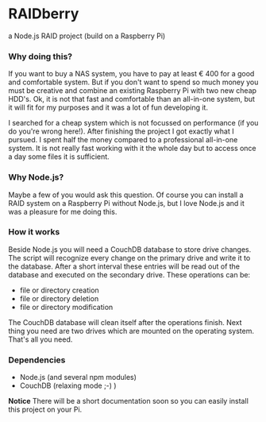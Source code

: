 # RAIDberry
a Node.js RAID project (build on a Raspberry Pi)

### Why doing this?
If you want to buy a NAS system, you have to pay at least € 400 for a good and comfortable system. But if you don't want to spend so much money
you must be creative and combine an existing Raspberry Pi with two new cheap HDD's. Ok, it is not that fast and comfortable than an all-in-one system, 
but it will fit for my purposes and it was a lot of fun developing it.

I searched for a cheap system which is not focussed on performance (if you do you're wrong here!). After finishing the project I got exactly what I pursued. I spent half the money compared to a professional all-in-one system. It is not really fast working with it the whole day but to access once a day some files it is sufficient.

### Why Node.js?
Maybe a few of you would ask this question. Of course you can install a RAID system on a Raspberry Pi without Node.js, but I love Node.js and it was a pleasure for me doing this.

### How it works
Beside Node.js you will need a CouchDB database to store drive changes. The script will recognize every change on the primary drive and write it to the database.
After a short interval these entries will be read out of the database and executed on the secondary drive. These operations can be:
- file or directory creation 
- file or directory deletion
- file or directory modification

The CouchDB database will clean itself after the operations finish. Next thing you need are two drives which are mounted on the operating system. That's all you need.

### Dependencies
- Node.js (and several npm modules)
- CouchDB (relaxing mode ;-) )

**Notice**
There will be a short documentation soon so you can easily install this project on your Pi.

